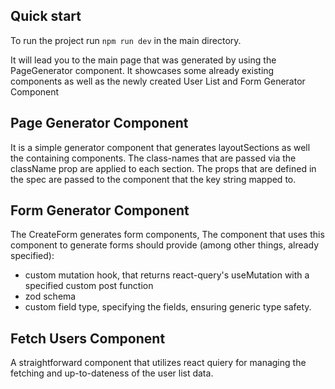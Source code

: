 ## Quick start

To run the project run `npm run dev` in the main directory. 

It will lead you to the main page that was generated by using the PageGenerator component. 
It showcases some already existing components as well as the newly created User List and Form Generator Component


## Page Generator Component
It is a simple generator component that generates layoutSections as well the containing components. 
The class-names that are passed via the className prop are applied to each section. 
The props that are defined in the spec are passed to the component that the key string mapped to. 


## Form Generator Component
The CreateForm generates form components, 
The component that uses this component to generate forms should provide (among other things, already specified):
- custom mutation hook, that returns react-query's useMutation with a specified custom post function
- zod schema
- custom field type, specifying the fields, ensuring generic type safety. 

## Fetch Users Component
A straightforward component that utilizes react quiery for managing the fetching and up-to-dateness of the user list data. 







